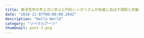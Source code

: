 ```yaml
---
title: 東洋哲学の考え方に学ぶと円形シンボリズムが他者に及ぼす調和と共動
date: "2018-11-07T00:00:00.284Z"
description: "Hello World"
category: "リベラルアーツ"
thumbnail: post-3.png
---
```

